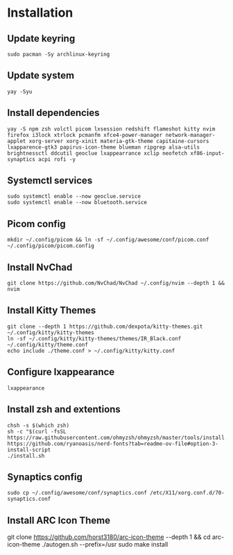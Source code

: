 # Installation

## Update keyring
```
sudo pacman -Sy archlinux-keyring
```

## Update system
```
yay -Syu
```

## Install dependencies
```
yay -S npm zsh volctl picom lxsession redshift flameshot kitty nvim firefox i3lock xtrlock pcmanfm xfce4-power-manager network-manager-applet xorg-server xorg-xinit materia-gtk-theme capitaine-cursors lxapparence-gtk3 papirus-icon-theme blueman ripgrep alsa-utils brightnessctl ddcutil geoclue lxappearrance xclip neofetch xf86-input-synaptics acpi rofi -y
```

## Systemctl services
```
sudo systemctl enable --now geoclue.service
sudo systemctl enable --now bluetooth.service
```

## Picom config
```
mkdir ~/.config/picom && ln -sf ~/.config/awesome/conf/picom.conf ~/.config/picom/picom.config
```

## Install NvChad
```
git clone https://github.com/NvChad/NvChad ~/.config/nvim --depth 1 && nvim
```

## Install Kitty Themes
```
git clone --depth 1 https://github.com/dexpota/kitty-themes.git ~/.config/kitty/kitty-themes
ln -sf ~/.config/kitty/kitty-themes/themes/IR_Black.conf ~/.config/kitty/theme.conf
echo include ./theme.conf > ~/.config/kitty/kitty.conf
```

## Configure lxappearance
```
lxappearance
```

## Install zsh and extentions
```
chsh -s $(which zsh)
sh -c "$(curl -fsSL https://raw.githubusercontent.com/ohmyzsh/ohmyzsh/master/tools/install.sh)"
https://github.com/ryanoasis/nerd-fonts?tab=readme-ov-file#option-3-install-script
./install.sh
```

## Synaptics config
```
sudo cp ~/.config/awesome/conf/synaptics.conf /etc/X11/xorg.conf.d/70-synaptics.conf
```

## Install ARC Icon Theme
git clone https://github.com/horst3180/arc-icon-theme --depth 1 && cd arc-icon-theme
./autogen.sh --prefix=/usr
sudo make install
